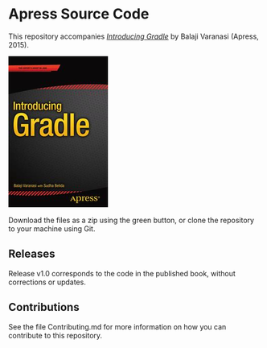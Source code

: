 # Apress Source Code

This repository accompanies [*Introducing Gradle*](http://www.apress.com/9781484210321) by Balaji Varanasi (Apress, 2015).

![Cover image](9781484210321.jpg)

Download the files as a zip using the green button, or clone the repository to your machine using Git.

## Releases

Release v1.0 corresponds to the code in the published book, without corrections or updates.

## Contributions

See the file Contributing.md for more information on how you can contribute to this repository.
